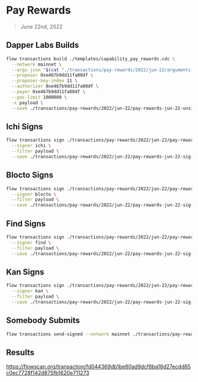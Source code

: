 # Pay Rewards
> June 22nd, 2022

## Dapper Labs Builds

```sh
flow transactions build ./templates/capability_pay_rewards.cdc \
  --network mainnet \
  --args-json "$(cat "./transactions/pay-rewards/2022/jun-22/arguments.json")" \
  --proposer 0xe467b9dd11fa00df \
  --proposer-key-index 11 \
  --authorizer 0xe467b9dd11fa00df \
  --payer 0xe467b9dd11fa00df \
  --gas-limit 1000000 \
  -x payload \
  --save ./transactions/pay-rewards/2022/jun-22/pay-rewards-jun-22-unsigned.rlp
```

## Ichi Signs

```sh
flow transactions sign ./transactions/pay-rewards/2022/jun-22/pay-rewards-jun-22-unsigned.rlp \
  --signer ichi \
  --filter payload \
  --save ./transactions/pay-rewards/2022/jun-22/pay-rewards-jun-22-sig-1.rlp
```

## Blocto Signs

```sh
flow transactions sign ./transactions/pay-rewards/2022/jun-22/pay-rewards-jun-22-sig-1.rlp \
  --signer blocto \
  --filter payload \
  --save ./transactions/pay-rewards/2022/jun-22/pay-rewards-jun-22-sig-2.rlp
```

## Find Signs

```sh
flow transactions sign ./transactions/pay-rewards/2022/jun-22/pay-rewards-jun-22-sig-2.rlp \
  --signer find \
  --filter payload \
  --save ./transactions/pay-rewards/2022/jun-22/pay-rewards-jun-22-sig-3.rlp
```

## Kan Signs

```sh
flow transactions sign ./transactions/pay-rewards/2022/jun-22/pay-rewards-jun-22-sig-3.rlp \
  --signer kan \
  --filter payload \
  --save ./transactions/pay-rewards/2022/jun-22/pay-rewards-jun-22-sig-complete.rlp
```

## Somebody Submits

```sh
flow transactions send-signed --network mainnet ./transactions/pay-rewards/2022/jun-22/pay-rewards-jun-22-sig-complete.rlp
```

## Results

https://flowscan.org/transaction/fd044369db1be80ad9dcf8ba18d27ecdd85c0ec7728f142d875fb1620e711273
